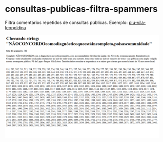 # consultas-publicas-filtra-spammers
Filtra comentários repetidos de consultas públicas. Exemplo: [piu-vila-leopoldina](minuta.gestaourbana.prefeitura.sp.gov.br/piu-vila-leopoldina)

![Alt text](screenshot-2018-6-12.png?raw=true "Comentários repetidos")